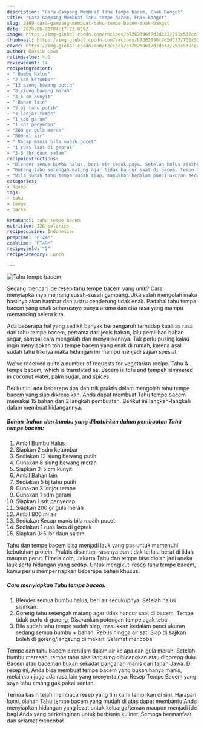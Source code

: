 ```yaml
---
description: "Cara Gampang Membuat Tahu tempe bacem, Enak Banget"
title: "Cara Gampang Membuat Tahu tempe bacem, Enak Banget"
slug: 2109-cara-gampang-membuat-tahu-tempe-bacem-enak-banget
date: 2020-06-01T04:17:22.029Z
image: https://img-global.cpcdn.com/recipes/b7282696f7d2d332/751x532cq70/tahu-tempe-bacem-foto-resep-utama.jpg
thumbnail: https://img-global.cpcdn.com/recipes/b7282696f7d2d332/751x532cq70/tahu-tempe-bacem-foto-resep-utama.jpg
cover: https://img-global.cpcdn.com/recipes/b7282696f7d2d332/751x532cq70/tahu-tempe-bacem-foto-resep-utama.jpg
author: Gussie Lowe
ratingvalue: 4.6
reviewcount: 14
recipeingredient:
- " Bumbu Halus"
- "2 sdm ketumbar"
- "12 siung bawang putih"
- "8 siung bawang merah"
- "3-5 cm kunyit"
- " Bahan lain"
- "5 bj tahu putih"
- "3 lonjor tempe"
- "1 sdm garam"
- "1 sdt penyedap"
- "200 gr gula merah"
- "800 ml air"
- " Kecap manis bila maaih pucet"
- "1 ruas laos di geprak"
- "3-5 lbr daun salam"
recipeinstructions:
- "Blender semua bumbu halus, beri air secukupnya. Setelah halus sisihkan."
- "Goreng tahu setengah matang agar tidak hancur saat di bacem. Tempe tidak perlu di goreng, Disarankan potongan tempe agak tebal."
- "Bila sudah tahu tempe sudah siap, masukkan kedalam panci ukuran sedang semua bumbu + bahan. Rebus hingga air sat. Siap di sajikan boleh di goreng/langsung di makan. Selamat mencoba"
categories:
- Resep
tags:
- tahu
- tempe
- bacem

katakunci: tahu tempe bacem 
nutrition: 126 calories
recipecuisine: Indonesian
preptime: "PT24M"
cooktime: "PT49M"
recipeyield: "2"
recipecategory: Lunch

---
```



![Tahu tempe bacem](https://img-global.cpcdn.com/recipes/b7282696f7d2d332/751x532cq70/tahu-tempe-bacem-foto-resep-utama.jpg)

Sedang mencari ide resep tahu tempe bacem yang unik? Cara menyiapkannya memang susah-susah gampang. Jika salah mengolah maka hasilnya akan hambar dan justru cenderung tidak enak. Padahal tahu tempe bacem yang enak seharusnya punya aroma dan cita rasa yang mampu memancing selera kita.

Ada beberapa hal yang sedikit banyak berpengaruh terhadap kualitas rasa dari tahu tempe bacem, pertama dari jenis bahan, lalu pemilihan bahan segar, sampai cara mengolah dan menyajikannya. Tak perlu pusing kalau ingin menyiapkan tahu tempe bacem yang enak di rumah, karena asal sudah tahu triknya maka hidangan ini mampu menjadi sajian spesial.

We&#39;ve received quite a number of requests for vegetarian recipe. Tahu &amp; tempe bacem, which is translated as. Bacem is tofu and tempeh simmered in coconut water, palm sugar, and spices.


Berikut ini ada beberapa tips dan trik praktis dalam mengolah tahu tempe bacem yang siap dikreasikan. Anda dapat membuat Tahu tempe bacem memakai 15 bahan dan 3 langkah pembuatan. Berikut ini langkah-langkah dalam membuat hidangannya.

<!--inarticleads1-->

##### Bahan-bahan dan bumbu yang dibutuhkan dalam pembuatan Tahu tempe bacem:

1. Ambil  Bumbu Halus
1. Siapkan 2 sdm ketumbar
1. Sediakan 12 siung bawang putih
1. Gunakan 8 siung bawang merah
1. Siapkan 3-5 cm kunyit
1. Ambil  Bahan lain
1. Sediakan 5 bj tahu putih
1. Gunakan 3 lonjor tempe
1. Gunakan 1 sdm garam
1. Siapkan 1 sdt penyedap
1. Siapkan 200 gr gula merah
1. Ambil 800 ml air
1. Sediakan  Kecap manis bila maaih pucet
1. Sediakan 1 ruas laos di geprak
1. Siapkan 3-5 lbr daun salam


Tahu dan tempe bacem bisa menjadi lauk yang pas untuk memenuhi kebutuhan protein. Praktis disantap, rasanya pun tidak terlalu berat di lidah maupun perut. Fimela.com, Jakarta Tahu dan tempe bisa diolah jadi aneka lauk serta hidangan yang sedap. Untuk mengikuti resep tahu tempe bacem, kamu perlu mempersiapkan beberapa bahan khusus. 

<!--inarticleads2-->

##### Cara menyiapkan Tahu tempe bacem:

1. Blender semua bumbu halus, beri air secukupnya. Setelah halus sisihkan.
1. Goreng tahu setengah matang agar tidak hancur saat di bacem. Tempe tidak perlu di goreng, Disarankan potongan tempe agak tebal.
1. Bila sudah tahu tempe sudah siap, masukkan kedalam panci ukuran sedang semua bumbu + bahan. Rebus hingga air sat. Siap di sajikan boleh di goreng/langsung di makan. Selamat mencoba


Tempe dan tahu bacem direndam dalam air kelapa dan gula merah. Setelah bumbu meresap, tempe tahu bisa langsung dihidangkan atau digoreng dulu. Bacem atau baceman bukan sekadar panganan manis dari tanah Jawa. Di resep ini, Anda bisa membuat tempe bacem yang bukan hanya manis, melainkan juga ada rasa lain yang menyertainya. Resep Tempe Bacem yang saya tahu emang gak pakai santan. 

Terima kasih telah membaca resep yang tim kami tampilkan di sini. Harapan kami, olahan Tahu tempe bacem yang mudah di atas dapat membantu Anda menyiapkan hidangan yang lezat untuk keluarga/teman maupun menjadi ide bagi Anda yang berkeinginan untuk berbisnis kuliner. Semoga bermanfaat dan selamat mencoba!
